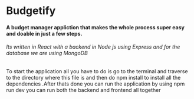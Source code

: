 # Budgetify

#### A budget manager appliction that makes the whole process super easy and doable in just a few steps.

###### Its written in React with a backend in Node js using Express and for the database we are using MongoDB

To start the application all you have to do is go to the terminal and traverse to the directory where this file is and then do npm install to install all the dependencies .After thats done you can run the application by using npm run dev you can run both the backend and frontend all together
